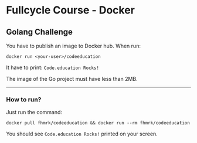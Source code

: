 # Fullcycle Course - Docker

## Golang Challenge

You have to publish an image to Docker hub. When run:

`docker run <your-user>/codeeducation`

It have to print: `Code.education Rocks!`

The image of the Go project must have less than 2MB.

---

### How to run?

Just run the command:

`docker pull fhmrk/codeeducation && docker run --rm fhmrk/codeeducation`

You should see `Code.education Rocks!` printed on your screen.
